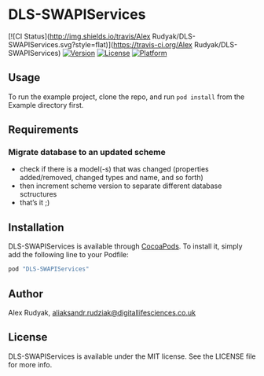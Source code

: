 # DLS-SWAPIServices

[![CI Status](http://img.shields.io/travis/Alex Rudyak/DLS-SWAPIServices.svg?style=flat)](https://travis-ci.org/Alex Rudyak/DLS-SWAPIServices)
[![Version](https://img.shields.io/cocoapods/v/DLS-SWAPIServices.svg?style=flat)](http://cocoapods.org/pods/DLS-SWAPIServices)
[![License](https://img.shields.io/cocoapods/l/DLS-SWAPIServices.svg?style=flat)](http://cocoapods.org/pods/DLS-SWAPIServices)
[![Platform](https://img.shields.io/cocoapods/p/DLS-SWAPIServices.svg?style=flat)](http://cocoapods.org/pods/DLS-SWAPIServices)

## Usage

To run the example project, clone the repo, and run `pod install` from the Example directory first.

## Requirements

### Migrate database to an updated scheme
- check if there is a model(-s) that was changed (properties added/removed, changed types and name, and so forth)
- then increment scheme version to separate different database sctructures
- that’s it ;)

## Installation

DLS-SWAPIServices is available through [CocoaPods](http://cocoapods.org). To install
it, simply add the following line to your Podfile:

```ruby
pod "DLS-SWAPIServices"
```

## Author

Alex Rudyak, aliaksandr.rudziak@digitallifesciences.co.uk

## License

DLS-SWAPIServices is available under the MIT license. See the LICENSE file for more info.
